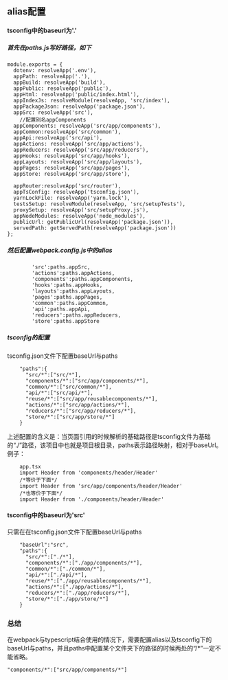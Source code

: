 ## alias配置

#### tsconfig中的baseurl为'.'

##### 首先在paths.js写好路径，如下	
```	
module.exports = {
  dotenv: resolveApp('.env'),
  appPath: resolveApp('.'),
  appBuild: resolveApp('build'),
  appPublic: resolveApp('public'),
  appHtml: resolveApp('public/index.html'),
  appIndexJs: resolveModule(resolveApp, 'src/index'),
  appPackageJson: resolveApp('package.json'),
  appSrc: resolveApp('src'),
    //配置别名appComponents
  appComponents: resolveApp('src/app/components'),
  appCommon:resolveApp('src/common'),
  appApi:resolveApp('src/api'),
  appActions: resolveApp('src/app/actions'),
  appReducers: resolveApp('src/app/reducers'),
  appHooks: resolveApp('src/app/hooks'),
  appLayouts: resolveApp('src/app/layouts'),
  appPages: resolveApp('src/app/pages'),
  appStore: resolveApp('src/app/store'),

  appRouter:resolveApp('src/router'),
  appTsConfig: resolveApp('tsconfig.json'),
  yarnLockFile: resolveApp('yarn.lock'),
  testsSetup: resolveModule(resolveApp, 'src/setupTests'),
  proxySetup: resolveApp('src/setupProxy.js'),
  appNodeModules: resolveApp('node_modules'),
  publicUrl: getPublicUrl(resolveApp('package.json')),
  servedPath: getServedPath(resolveApp('package.json'))
};	
```	

##### 然后配置webpack.config.js中的alias	

```	
        'src':paths.appSrc,
        'actions':paths.appActions,
        'components':paths.appComponents,
        'hooks':paths.appHooks,
        'layouts':paths.appLayouts,
        'pages':paths.appPages,
        'common':paths.appCommon,
        'api':paths.appApi,
        'reducers':paths.appReducers,
        'store':paths.appStore
```

##### tsconfig的配置
tsconfig.json文件下配置baseUrl与paths
```
    "paths":{
      "src/*":["src/*"],
      "components/*":["src/app/components/*"],
      "common/*":["src/common/*"],
      "api/*":["src/api/*"],
      "reuse/*":["src/app/reusablecomponents/*"],
      "actions/*":["src/app/actions/*"],
      "reducers/*":["src/app/reducers/*"],
      "store/*":["src/app/store/*"]
    }
```

上述配置的含义是：当页面引用的时候解析的基础路径是tsconfig文件为基础的“./”路径，该项目中也就是项目根目录，paths表示路径映射，相对于baseUrl。
例子：

```
    app.tsx
    import Header from 'components/header/Header'
    /*等价于下面*/
    import Header from 'src/app/components/header/Header'
    /*也等价于下面*/
    import Header from './components/header/Header'
```

#### tsconfig中的baseurl为'src'
只需在在tsconfig.json文件下配置baseUrl与paths
```
    "baseUrl":"src",
    "paths":{
      "src/*":["./*"],
      "components/*":["./app/components/*"],
      "common/*":["./common/*"],
      "api/*":["./api/*"],
      "reuse/*":["./app/reusablecomponents/*"],
      "actions/*":["./app/actions/*"],
      "reducers/*":["./app/reducers/*"],
      "store/*":["./app/store/*"]
    }
```

### 总结
在webpack与typescript结合使用的情况下，需要配置alias以及tsconfig下的baseUrl与paths，并且paths中配置某个文件夹下的路径的时候两处的“/*”一定不能省略。
```
"components/*":["src/app/components/*"]
```